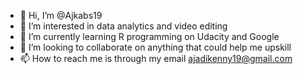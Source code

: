 - 👋 Hi, I’m @Ajkabs19
- 👀 I’m interested in data analytics and video editing
- 🌱 I’m currently learning R programming on Udacity and Google
- 💞️ I’m looking to collaborate on anything that could help me upskill 
- 📫 How to reach me is through my email ajadikenny19@gmail.com

<!---
Ajkabs19/Ajkabs19 is a ✨ special ✨ repository because its `README.md` (this file) appears on your GitHub profile.
You can click the Preview link to take a look at your changes.
--->
